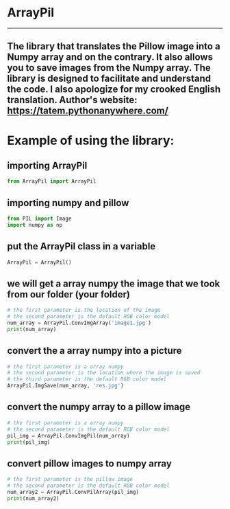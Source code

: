 # ArrayPil
---
The library that translates the Pillow image into a Numpy array and on the contrary. It also allows you to save images from the Numpy array.
The library is designed to facilitate and understand the code.
I also apologize for my crooked English translation.
Author's website:
https://tatem.pythonanywhere.com/
---
# Example of using the library:
## importing ArrayPil
```python
from ArrayPil import ArrayPil
```
## importing numpy and pillow
```python
from PIL import Image
import numpy as np
```
## put the ArrayPil class in a variable
```python
ArrayPil = ArrayPil()
```
## we will get a array numpy the image that we took from our folder (your folder)
```python
# the first parameter is the location of the image 
# the second parameter is the default RGB color model
num_array = ArrayPil.ConvImgArray('image1.jpg')
print(num_array)
```
## convert the a array numpy into a picture
```python
# the first parameter is a array numpy
# the second parameter is the location where the image is saved
# the third parameter is the default RGB color model
ArrayPil.ImgSave(num_array, 'res.jpg')
```
## convert the numpy array to a pillow image
```python
# the first parameter is a array numpy
# the second parameter is the default RGB color model
pil_img = ArrayPil.ConvImgPil(num_array)
print(pil_img)
```
## convert pillow images to numpy array
```python
# the first parameter is the pillow image
# the second parameter is the default RGB color model
num_array2 = ArrayPil.ConvPilArray(pil_img)
print(num_array2)
```